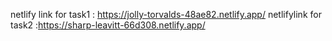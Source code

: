 netlify link for task1 : https://jolly-torvalds-48ae82.netlify.app/
netlifylink for task2 :https://sharp-leavitt-66d308.netlify.app/
